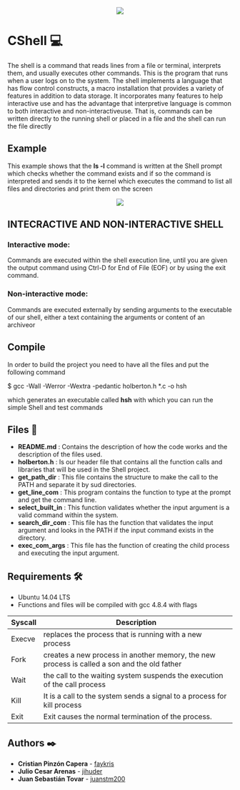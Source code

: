 <p align="center"><img src="https://scontent.fbog9-1.fna.fbcdn.net/v/t1.6435-9/172550315_803847740550102_5114656974240732671_n.jpg?_nc_cat=105&ccb=1-3&_nc_sid=730e14&_nc_ohc=kUK7UflG3jcAX8h7E3D&_nc_ht=scontent.fbog9-1.fna&oh=84d5f07e532b6070eead4c134db20862&oe=6097F554"/></p>

# CShell :computer:


The shell is a command that reads lines from a file or terminal, interprets them, and usually executes other commands. This is the program that runs when a user logs on to the system. The shell implements a language that has flow control constructs, a macro installation that provides a variety of features in addition to data storage. It incorporates many features to help interactive use and has the advantage that interpretive language is common to both interactive and non-interactiveuse. That is, commands can be written directly to the running shell or placed in a file and the shell can run the file directly

## Example
This example shows that the **ls -l** command is written at the Shell prompt which
checks whether the command exists and if so the command is interpreted and sends
it to the kernel which executes the command to list all files and
directories and print them on the screen

<p align="center"><img src="https://imgs.developpaper.com/imgs/201810890740605.png"\>


## INTECRACTIVE AND NON-INTERACTIVE SHELL

### Interactive mode:

Commands are executed within the shell execution line, until you are given the output command using Ctrl-D for End of File (EOF) or by using the exit command.

### Non-interactive mode:

Commands are executed externally by sending arguments to the executable of our shell, either a text containing the arguments or content of an archiveor

## Compile
In order to build the project you need to have all the files and put the following command

$ gcc -Wall -Werror -Wextra -pedantic holberton.h *.c -o hsh

which generates an executable called **hsh** with which you can run the simple Shell and test commands 

## Files :open_file_folder:

- **README.md** : Contains the description of how the code works and
                  the description of the files used.
- **holberton.h** : Is our header file that contains all the function calls and
                    libraries that will be used in the Shell project.
- **get_path_dir** : This file contains the structure to make the call to
                     the PATH and separate it by sud directories.
- **get_line_com** : This program contains the function to type at the  prompt
                     and get the command line.
- **select_built_in** : This function validates whether the input argument is a
                        valid command within the system.
- **search_dir_com** : This file has the function that validates the input
                       argument and looks in the PATH if the input command exists in the directory.
- **exec_com_args** : This file has the function of creating the child process
                      and executing the input argument.
## Requirements 🛠️
- Ubuntu 14.04 LTS
- Functions and files will be compiled with gcc 4.8.4 with flags

| Syscall | Description |
| ------ | ------ |
| Execve | replaces the process that is running with a new process |
| Fork | creates a new process in another memory, the new process is called a son and the old father |
| Wait | the call to the waiting system suspends the execution of the call process |
| Kill | It is a call to the system sends a signal to a process for kill process |
| Exit | Exit causes the normal termination of the process. |


## Authors ✒️
- **Cristian Pinzón Capera** - [faykris](https://github.com/faykris)
- **Julio Cesar Arenas** - [jihuder](https://github.com/jihuder)
- **Juan Sebastián Tovar** - [juanstm200](https://github.com/juanstm200)
